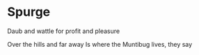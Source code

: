 # Spurge
Daub and wattle for profit and pleasure


Over the hills and far away
Is where the Muntibug lives, they say